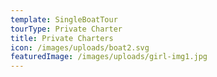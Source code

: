 ```yaml
---
template: SingleBoatTour
tourType: Private Charter
title: Private Charters
icon: /images/uploads/boat2.svg
featuredImage: /images/uploads/girl-img1.jpg
---
```



